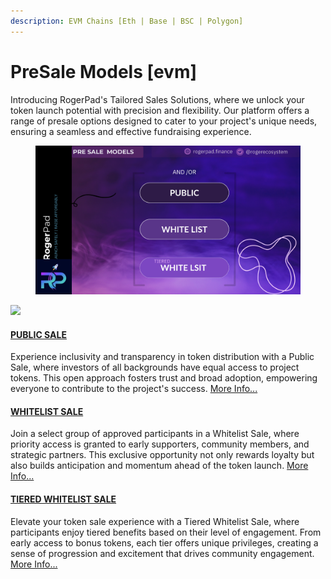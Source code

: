 ```yaml
---
description: EVM Chains [Eth | Base | BSC | Polygon]
---
```


# PreSale Models \[evm]

Introducing RogerPad's Tailored Sales Solutions, where we unlock your token launch potential with precision and flexibility. Our platform offers a range of presale options designed to cater to your project's unique needs, ensuring a seamless and effective fundraising experience.



<figure><img src="../../.gitbook/assets/4.png" alt=""><figcaption></figcaption></figure>

![](https://docs.rogerpad.finance/~gitbook/image?url=https%3A%2F%2F3140037524-files.gitbook.io%2F%7E%2Ffiles%2Fv0%2Fb%2Fgitbook-x-prod.appspot.com%2Fo%2Fspaces%252F2tqbPa3m9HBIWVFa5iz7%252Fuploads%252F0U9pzBv7AbzorjM6gaZk%252FD4E0E394-DA9B-4B85-9355-60CB1F66F536_4_5005_c.jpeg%3Falt%3Dmedia%26token%3D6d50a900-2672-4abc-99b6-0e35b54432d3\&width=768\&dpr=4\&quality=100\&sign=9c2fc442\&sv=1)

#### [PUBLIC SALE](https://docs.rogerpad.finance/v/rogerpad-solana-chain/solana-chain/solana-chain/roger-pad-details/presale-models/public-sale) <a href="#public-sale" id="public-sale"></a>

Experience inclusivity and transparency in token distribution with a Public Sale, where investors of all backgrounds have equal access to project tokens. This open approach fosters trust and broad adoption, empowering everyone to contribute to the project's success. [More Info...](https://docs.rogerpad.finance/v/rogerpad-solana-chain/solana-chain/solana-chain/roger-pad-details/presale-models/public-sale)

#### [WHITELIST SALE](https://docs.rogerpad.finance/v/rogerpad-solana-chain/solana-chain/solana-chain/roger-pad-details/presale-models/whitelist) <a href="#whitelist-sale" id="whitelist-sale"></a>

Join a select group of approved participants in a Whitelist Sale, where priority access is granted to early supporters, community members, and strategic partners. This exclusive opportunity not only rewards loyalty but also builds anticipation and momentum ahead of the token launch. [More Info...](https://docs.rogerpad.finance/v/rogerpad-solana-chain/solana-chain/solana-chain/roger-pad-details/presale-models/whitelist)

#### [TIERED WHITELIST SALE](https://docs.rogerpad.finance/v/rogerpad-solana-chain/solana-chain/solana-chain/roger-pad-details/presale-models/tiered-whitelist) <a href="#tiered-whitelist-sale" id="tiered-whitelist-sale"></a>

Elevate your token sale experience with a Tiered Whitelist Sale, where participants enjoy tiered benefits based on their level of engagement. From early access to bonus tokens, each tier offers unique privileges, creating a sense of progression and excitement that drives community engagement. [More Info...](https://docs.rogerpad.finance/v/rogerpad-solana-chain/solana-chain/solana-chain/roger-pad-details/presale-models/tiered-whitelist)
